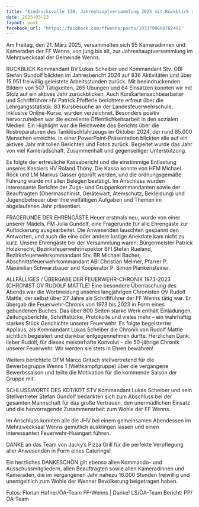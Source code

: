 ```yaml
---
title: "Eindrucksvolle 130. Jahreshauptversammlung 2025 mit Rückblick auf 15.951 geleistete Stunden der FF Wenns im vergangenen Jahr"
date: 2025-03-23
layout: post
facebook_url: "https://facebook.com/ffwenns/posts/1033799608782491"
---
```


Am Freitag, den 21. März 2025, versammelten sich 95 Kameradinnen und Kameraden der FF Wenns, von jung bis alt, zur Jahreshauptversammlung im Mehrzwecksaal der Gemeinde Wenns.

RÜCKBLICK 
Kommandant BV Lukas Scheiber und Kommandant Stv. OBI Stefan Gundolf blickten im Jahresbericht 2024 auf 836 Aktivitäten und über 15.951 freiwillig geleistete Arbeitsstunden zurück. Mit beeindruckenden Bildern von 507 Tätigkeiten, 265 Übungen und 64 Einsätzen konnten wir mit Stolz auf ein aktives Jahr zurückblicken. Auch Kurskartensachbearbeiter und Schriftführer HV Patrick Pfefferle berichtete erfreut über die Lehrgangsstatistik: 83 Kursbesuche an der Landesfeuerwehrschule, inklusive Online-Kurse, wurden verzeichnet. Besonders positiv hervorzuheben war die exzellente Öffentlichkeitsarbeit in den sozialen Medien. Ein Highlight war die Reichweite des Berichts über die Rostreparaturen des Tanklöschfahrzeugs im Oktober 2024, der rund 85.000 Menschen erreichte. In einer PowerPoint-Präsentation blickten alle auf ein aktives Jahr mit tollen Berichten und Fotos zurück. Begleitet wurde das Jahr von viel Kameradschaft, Zusammenhalt und gegenseitiger Unterstützung.

Es folgte der erfreuliche Kassabericht und die einstimmige Entlastung unseres Kassiers HV Roland Thöny. Die Kassa konnte von HFM Michael Röck und LM Markus Gasser geprüft werden, und die ordnungsgemäße Führung wurde mit allen Belegen bestätigt. Im Anschluss wurden interessante Berichte der Zugs- und Gruppenkommandanten sowie der Beauftragten (Obermaschinist, Gerätewart, Atemschutz, Bekleidung) und Jugendbetreuer über ihre vielfältigen Aufgaben und Themen im abgelaufenen Jahr präsentiert.

FRAGERUNDE DER EHRENGÄSTE 
Heuer erstmals neu, wurde von einer unserer Mädels, FM Julia Gundolf, eine Fragerunde für alle Ehrengäste zur Auflockerung ausgearbeitet. Die Anwesenden lauschten gespannt den Antworten, und auch die eine oder andere lustige Anekdote kam nicht zu kurz. Unsere Ehrengäste bei der Versammlung waren: Bürgermeister Patrick Holzknecht, Bezirksfeuerwehrinspektor BFI Stefan Rueland, Bezirksfeuerwehrkommandant Stv. BR Michael Bacher, Abschnittsfeuerwehrkommandant ABI Christian Melmer, Pfarrer P. Maximilian Schwarzbauer und Kooperator P. Simon Plankensteiner.

ALLFÄLLIGES / ÜBERGABE DER FEUERWEHR-CHRONIK 1973-2023 
(CHRONIST OV RUDOLF MATTLE)
Eine besondere Überraschung des Abends war die Wortmeldung unseres langjährigen Chronisten OV Rudolf Mattle, der selbst über 27 Jahre als Schriftführer der FF Wenns tätig war. Er übergab die Feuerwehr-Chronik von 1973 bis 2023 in Form eines gebundenen Buches. Das über 800 Seiten starke Werk enthält Einladungen, Zeitungsberichte, Schriftstücke, Protokolle und vieles mehr – ein wahrhaftig starkes Stück Geschichte unserer Feuerwehr. Es folgte begeisterter Applaus, als Kommandant Lukas Scheiber die Chronik von Rudolf Mattle sichtlich begeistert und dankbar entgegennehmen durfte. Herzlichen Dank, lieber Rudolf, für dieses meisterhafte Konvolut – die 50-jährige Chronik unserer Feuerwehr. Wir werden sie stets in Ehren bewahren!

Weiters berichtete OFM Marco Gritsch stellvertretend für die Bewerbsgruppe Wenns 1 (Wettkampfgruppe) über die vergangene Bewerbssaison und teilte die Motivation für die kommende Saison der Gruppe mit.

SCHLUSSWORTE DES KDT/KDT STV 
Kommandant Lukas Scheiber und sein Stellvertreter Stefan Gundolf bedankten sich zum Abschluss bei der gesamten Mannschaft für das große Vertrauen, den unermüdlichen Einsatz und die hervorragende Zusammenarbeit zum Wohle der FF Wenns.

Im Anschluss konnten alle die JHV bei einem gemeinsamen Abendessen im Mehrzwecksaal Wenns gemütlich ausklingen lassen und einen interessanten Feuerwehr-Huangart führen.

DANKE an das Team von Jacky’s Pizza Grill für die perfekte Verpflegung aller Anwesenden in Form eines Caterings! 

Ein herzliches DANKESCHÖN gilt ebenso allen Kommando- und Ausschussmitgliedern, allen Beauftragten sowie allen Kameradinnen und Kameraden, die im vergangenen Jahr nahezu 16.000 Stunden freiwillig und unentgeltlich zum Wohle der Wenner Bevölkerung beigetragen haben. 

 Fotos: Florian Hafner/ÖA-Team FF-Wenns | Danke!
 LS/ÖA-Team
 Bericht: PP/ÖA-Team